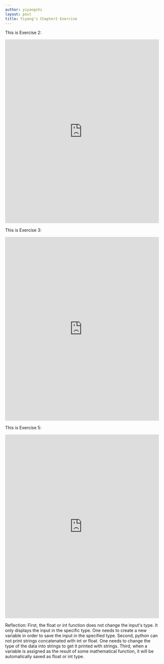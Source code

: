 ```yaml
---
author: yiyangshi
layout: post
title: Yiyang's Chapter2 Exercise
---
```


This is Exercise 2:
<iframe src="https://trinket.io/embed/python/23a7781d47" width="100%" height="600" frameborder="0" marginwidth="0" marginheight="0" allowfullscreen></iframe>

This is Exercise 3:
<iframe src="https://trinket.io/embed/python/be676e03a7" width="100%" height="600" frameborder="0" marginwidth="0" marginheight="0" allowfullscreen></iframe>

This is Exercise 5:
<iframe src="https://trinket.io/embed/python/c0165ce197" width="100%" height="600" frameborder="0" marginwidth="0" marginheight="0" allowfullscreen></iframe>

Reflection:
First, the float or int function does not change the input's type. It only displays the input in the specific type. One needs to create a new variable in order to save the input in the specified type. 
Second, python can not print strings concatenated with int or float. One needs to change the type of the data into strings to get it printed with strings.
Third, when a variable is assigned as the result of some mathematical function, it will be automatically saved as float or int type. 

